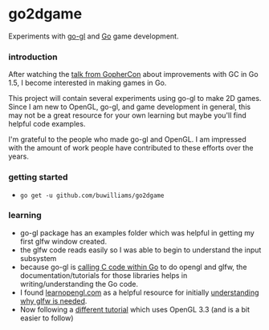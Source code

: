 # go2dgame

Experiments with [go-gl](https://github.com/go-gl) and [Go](http://golang.org) game development.

### introduction
After watching the [talk from GopherCon](https://www.youtube.com/watch?v=aiv1JOfMjm0)
about improvements with GC in Go 1.5, I become interested in making games in Go.

This project will contain several experiments using go-gl to make 2D games. Since
I am new to OpenGL, go-gl, and game development in general, this may not
be a great resource for your own learning but maybe you'll find helpful code
examples.

I'm grateful to the people who made go-gl and OpenGL. I am impressed with the
amount of work people have contributed to these efforts over the years.

### getting started
- `go get -u github.com/buwilliams/go2dgame`

### learning

- go-gl package has an examples folder which was helpful in getting my first glfw
window created.
- the glfw code reads easily so I was able to begin to understand the input
  subsystem
- because go-gl is [calling C code within Go](https://golang.org/cmd/cgo/) to do opengl and glfw, the
  documentation/tutorials for those libraries helps in writing/understanding the Go code.
- I found [learnopengl.com](http://learnopengl.com) as a helpful resource for
  initially [understanding why glfw is needed](http://learnopengl.com/#!Getting-started/Creating-a-window).
- Now following a [different tutorial](http://www.opengl-tutorial.org) which uses OpenGL 3.3 (and is a bit easier
  to follow)
